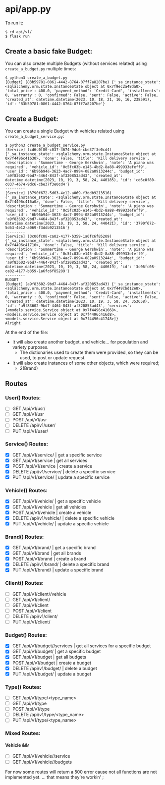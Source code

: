 # api/app.py

To run it:
```
$ cd api/v1/
$ flask run
```

## Create a basic fake Budget:
You can also create multiple Budgets (without services related) using `create_a_budget.py` multiple times:
```
$ python3 create_a_budget.py
[Budget] (83b59781-0861-4442-8764-07ff7a8207be) {'_sa_instance_state': <sqlalchemy.orm.state.InstanceState object at 0x7f9ec2a48da0>, 'total_price': 400.0, 'payment_method': 'Credit-Card', 'installments': 0, 'warranty': 0, 'confirmed': False, 'sent': False, 'active': False, 'created_at': datetime.datetime(2023, 10, 18, 21, 16, 16, 238591), 'id': '83b59781-0861-4442-8764-07ff7a8207be'}
```

## Create a Budget:
You can create a single Budget with vehicles related using `create_a_budget_service.py`:
```
$ python3 create_a_budget_service.py 
[Service] (cd6c0f80-c037-4674-9dc6-cbe37f3e0cd4) {'_sa_instance_state': <sqlalchemy.orm.state.InstanceState object at 0x7f4496c41630>, 'done': False, 'title': 'Kill delivery service', 'description': 'Summertime - George Gershwin', 'note': 'A piano was required', 'vehicle_id': '0c5fc03b-e145-4bd2-8a88-499933efeff9', 'user_id': '6b96b94e-3623-4ac7-8994-082a0913244c', 'budget_id': 'a9f83602-9bd7-4464-843f-af320853ad43', 'created_at': datetime.datetime(2023, 10, 19, 3, 58, 24, 440185), 'id': 'cd6c0f80-c037-4674-9dc6-cbe37f3e0cd4'}
---------
[Service] (3790f672-5d63-4e12-a069-f3ddb9213516) {'_sa_instance_state': <sqlalchemy.orm.state.InstanceState object at 0x7f4496c416a0>, 'done': False, 'title': 'Kill delivery service', 'description': 'Summertime - George Gershwin', 'note': 'A piano was required', 'vehicle_id': '0c5fc03b-e145-4bd2-8a88-499933efeff9', 'user_id': '6b96b94e-3623-4ac7-8994-082a0913244c', 'budget_id': 'a9f83602-9bd7-4464-843f-af320853ad43', 'created_at': datetime.datetime(2023, 10, 19, 3, 58, 24, 440421), 'id': '3790f672-5d63-4e12-a069-f3ddb9213516'}
---------
[Service] (3c06fc08-ca02-4177-b359-1a6fc6f85209) {'_sa_instance_state': <sqlalchemy.orm.state.InstanceState object at 0x7f4496c41710>, 'done': False, 'title': 'Kill delivery service', 'description': 'Summertime - George Gershwin', 'note': 'A piano was required', 'vehicle_id': '0c5fc03b-e145-4bd2-8a88-499933efeff9', 'user_id': '6b96b94e-3623-4ac7-8994-082a0913244c', 'budget_id': 'a9f83602-9bd7-4464-843f-af320853ad43', 'created_at': datetime.datetime(2023, 10, 19, 3, 58, 24, 440619), 'id': '3c06fc08-ca02-4177-b359-1a6fc6f85209'}
---------
BUDGET
[Budget] (a9f83602-9bd7-4464-843f-af320853ad43) {'_sa_instance_state': <sqlalchemy.orm.state.InstanceState object at 0x7f449cbd12e8>, 'total_price': 400.0, 'payment_method': 'Credit-Card', 'installments': 0, 'warranty': 0, 'confirmed': False, 'sent': False, 'active': False, 'created_at': datetime.datetime(2023, 10, 19, 3, 58, 24, 353658), 'id': 'a9f83602-9bd7-4464-843f-af320853ad43', 'services': [<models.service.Service object at 0x7f4496c41668>, <models.service.Service object at 0x7f4496c416d8>, <models.service.Service object at 0x7f4496c41748>]}
Alright
```
At the end of the file:
* It will also create another budget, and vehicle... for population and variety purposes.
	* The dictionaries used to create them were provided, so they can be used, to post or update request.
* It will also create instances of some other objects, which were required;
	* 2(Brand)

## Routes
### User() Routes:
- [ ] GET /api/v1/usr/<srId>
- [ ] GET /api/v1/usr
- [ ] POST /api/v1/usr
- [ ] DELETE /api/v1/user/<usrId>
- [ ] PUT /api/v1/user/<usrId>

### Service() Routes:
- [x] GET /api/v1/service/<scId> | get a specific service
- [x] GET /api/v1/service | get all services 
- [x] POST /api/v1/service | create a service
- [x] DELETE /api/v1/service/<scId> | delete a specific service
- [x] PUT /api/v1/service/<scId> | update a specific service

### Vehicle() Routes:
- [x] GET /api/v1/vehicle/<velId> | get a specific vehicle
- [x] GET /api/v1/vehicle | get all vehicles
- [x] POST /api/v1/vehicle | create a vehicle
- [x] DELETE /api/v1/vehicle/<veId> | delete a specific vehicle
- [x] PUT /api/v1/vehicle/<veId> | update a specific vehicle

### Brand() Routes:
- [x] GET /api/v1/brand/<brId> | get a specific brand
- [x] GET /api/v1/brand | get all brands
- [x] POST /api/v1/brand | create a brand
- [x] DELETE /api/v1/brand/<brId> | delete a specific brand
- [x] PUT /api/v1/brand/<brId> | update a specific brand

### Client() Routes:
- [ ] GET /api/v1/client/<clnId>/vehicle
- [ ] GET /api/v1/client/<clnId>
- [ ] GET /api/v1/client
- [ ] POST /api/v1/client
- [ ] DELETE /api/v1/client/<clnId>
- [ ] PUT /api/v1/client/<clId>

### Budget() Routes:
- [x] GET /api/v1/budget/<bdgtId>/services | get all services for a specific budget
- [x] GET /api/v1/budget/<bdgtId> | get a specific budget
- [x] GET /api/v1/budget | get all budgets
- [x] POST /api/v1/budget | create a budget
- [x] DELETE /api/v1/budget/<bdgtId> | delete a budget
- [x] PUT /api/v1/budget/<bdgtId> | update a budget

### Type() Routes:
- [ ] GET /api/v1/type/<type_name>
- [ ] GET /api/v1/type
- [ ] POST /api/v1/type
- [ ] DELETE /api/v1/type/<type_name>
- [ ] PUT /api/v1/type/<type_name>

### Mixed Routes:
#### Vehicle &&:
- [ ] GET /api/v1/vehicle/<veId>/service
- [ ] GET /api/v1/vehicle/<veId>/budgets

For now some routes will return a 500 error cause not all functions are not implemented yet.
... that means they're workin' ;
